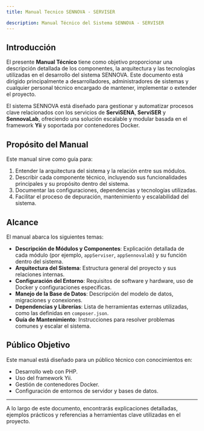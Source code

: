 ```yaml
---
title: Manual Tecnico SENNOVA - SERVISER

description: Manual Técnico del Sistema SENNOVA - SERVISER
---
```


## Introducción

El presente **Manual Técnico** tiene como objetivo proporcionar una descripción detallada de los componentes, la arquitectura y las tecnologías utilizadas en el desarrollo del sistema SENNOVA. Este documento está dirigido principalmente a desarrolladores, administradores de sistemas y cualquier personal técnico encargado de mantener, implementar o extender el proyecto.

El sistema SENNOVA está diseñado para gestionar y automatizar procesos clave relacionados con los servicios de **ServiSENA**, **ServiSER** y **SennovaLab**, ofreciendo una solución escalable y modular basada en el framework **Yii** y soportada por contenedores Docker.

## Propósito del Manual

Este manual sirve como guía para:

1. Entender la arquitectura del sistema y la relación entre sus módulos.
2. Describir cada componente técnico, incluyendo sus funcionalidades principales y su propósito dentro del sistema.
3. Documentar las configuraciones, dependencias y tecnologías utilizadas.
4. Facilitar el proceso de depuración, mantenimiento y escalabilidad del sistema.

## Alcance

El manual abarca los siguientes temas:

- **Descripción de Módulos y Componentes**: Explicación detallada de cada módulo (por ejemplo, `appServiser`, `appSennovalab`) y su función dentro del sistema.
- **Arquitectura del Sistema**: Estructura general del proyecto y sus relaciones internas.
- **Configuración del Entorno**: Requisitos de software y hardware, uso de Docker y configuraciones específicas.
- **Manejo de la Base de Datos**: Descripción del modelo de datos, migraciones y conexiones.
- **Dependencias y Librerías**: Lista de herramientas externas utilizadas, como las definidas en `composer.json`.
- **Guía de Mantenimiento**: Instrucciones para resolver problemas comunes y escalar el sistema.

## Público Objetivo

Este manual está diseñado para un público técnico con conocimientos en:

- Desarrollo web con PHP.
- Uso del framework Yii.
- Gestión de contenedores Docker.
- Configuración de entornos de servidor y bases de datos.

---

A lo largo de este documento, encontrarás explicaciones detalladas, ejemplos prácticos y referencias a herramientas clave utilizadas en el proyecto. 
